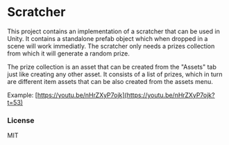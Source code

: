 # Scratcher

This project contains an implementation of a scratcher that can be used in Unity. It contains a standalone prefab object
which when dropped in a scene will work immediatly. The scratcher only needs a prizes collection from which it will generate
a random prize.

The prize collection is an asset that can be created from the "Assets" tab just like creating any other asset. It consists of a list of prizes, which in turn are different item assets that can be also created from the assets menu.

Example: [https://youtu.be/nHrZXyP7ojk](https://youtu.be/nHrZXyP7ojk?t=53)

### License

MIT
